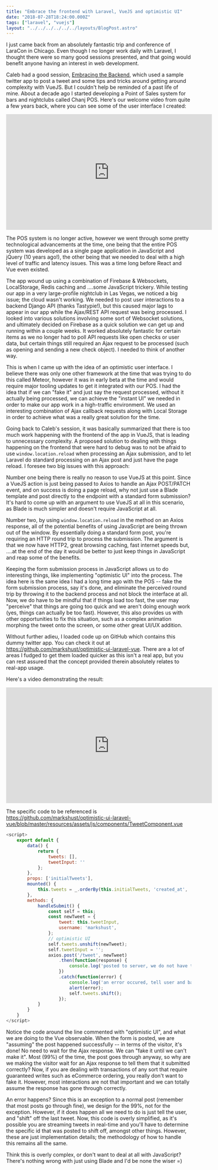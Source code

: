 ```yaml
---
title: "Embrace the frontend with Laravel, VueJS and optimistic UI"
date: "2018-07-28T18:24:00.000Z"
tags: ["laravel", "vuejs"]
layout: "../../../../../../layouts/BlogPost.astro"
---
```


I just came back from an absolutely fantastic trip and conference of LaraCon in Chicago. Even though I no longer work daily with Laravel, I thought there were so many good sessions presented, and that going would benefit anyone having an interest in web development.

Caleb had a good session, <a href="https://speakerdeck.com/calebporzio/embrace-the-backend-laracon-2018" target="_blank">Embracing the Backend</a>, which used a sample twitter app to post a tweet and some tips and tricks around getting around complexity with VueJS. But I couldn't help be reminded of a past life of mine. About a decade ago I started developing a Point of Sales system for bars and nightclubs called Chanj POS. Here's our welcome video from quite a few years back, where you can see some of the user interface I created:

<iframe width="560" height="315" src="https://www.youtube.com/embed/oWe28o2y_eE" frameborder="0" allow="autoplay; encrypted-media" allowfullscreen></iframe>

The POS system is no longer active, however we went through some pretty technological advancements at the time, one being that the entire POS system was developed as a single page application in JavaScript and jQuery (10 years ago!), the other being that we needed to deal with a high level of traffic and latency issues. This was a time long before React and Vue even existed.

The app wound up using a combination of Firebase & Websockets, LocalStorage, Redis caching and ....some JavaScript trickery. While testing our app in a very large-profile nightclub in Las Vegas, we noticed a big issue; the cloud wasn't working. We needed to post user interactions to a backend Django API (thanks Tastypie!), but this caused major lags to appear in our app while the Ajax/REST API request was being processed. I looked into various solutions involving some sort of Websocket solutions, and ultimately decided on Firebase as a quick solution we can get up and running within a couple weeks. It worked absolutely fantastic for certain items as we no longer had to poll API requests like open checks or user data, but certain things still required an Ajax request to be processed (such as opening and sending a new check object). I needed to think of another way.

This is when I came up with the idea of an optimistic user interface. I believe there was only one other framework at the time that was trying to do this called Meteor, however it was in early beta at the time and would require major tooling updates to get it integrated with our POS. I had the idea that if we can "fake it" and just say the request processed, without it actually being processed, we can achieve the "instant UI" we needed in order to make our app work in a high-traffic environment. We used an interesting combination of Ajax callback requests along with Local Storage in order to achieve what was a really great solution for the time.

Going back to Caleb's session, it was basically summarized that there is too much work happening with the frontend of the app in VueJS, that is leading to unnecessary complexity. A proposed solution to dealing with things happening on the frontend that were hard to debug was to not be afraid to use `window.location.reload` when processing an Ajax submission, and to let Laravel do standard processing on an Ajax post and just have the page reload. I foresee two big issues with this approach:

Number one being there is really no reason to use VueJS at this point. Since a VueJS action is just being passed to Axios to handle an Ajax POST/PATCH event, and on success is doing a page reload, why not just use a Blade template and post directly to the endpoint with a standard form submission? It's hard to come up with an argument to use VueJS at all in this scenario, as Blade is much simpler and doesn't require JavaScript at all. 

Number two, by using `window.location.reload` in the method on an Axios response, all of the potential benefits of using JavaScript are being thrown out of the window. By essentially doing a standard form post, you're requiring an HTTP round trip to process the submission. The argument is that we now have HTTP2, great browsing caching, fast internet speeds but, ....at the end of the day it would be better to just keep things in JavaScript and reap some of the benefits.

Keeping the form submission process in JavaScript allows us to do interesting things, like implementing "optimistic UI" into the process. The idea here is the same idea I had a long time ago with the POS -- fake the form submission process, say it's done, and eliminate the perceived round trip by throwing it to the backend process and not block the interface at all. Now, we do have to be mindful that if things load too fast, the user may "perceive" that things are going too quick and we aren't doing enough work (yes, things can actually be too fast). However, this also provides us with other opportunities to fix this situation, such as a complex animation morphing the tweet onto the screen, or some other great UI/UX addition.

Without further adieu, I loaded code up on GitHub which contains this dummy twitter app. You can check it out at <a href="https://github.com/markshust/optimistic-ui-laravel-vue" target="_blank">https://github.com/markshust/optimistic-ui-laravel-vue</a>. There are a lot of areas I fudged to get them loaded quicker as this isn't a real app, but you can rest assured that the concept provided therein absolutely relates to real-app usage.

Here's a video demonstrating the result:

<iframe width="560" height="315" src="https://www.youtube.com/embed/MofZ3LDhiSI" frameborder="0" allow="autoplay; encrypted-media" allowfullscreen></iframe>

The specific code to be referenced is <a href="https://github.com/markshust/optimistic-ui-laravel-vue/blob/master/resources/assets/js/components/TweetComponent.vue" target="_blank">https://github.com/markshust/optimistic-ui-laravel-vue/blob/master/resources/assets/js/components/TweetComponent.vue</a>

```javascript
<script>
    export default {
        data() {
            return {
                tweets: [],
                tweetInput: ''
            };
        },
        props: ['initialTweets'],
        mounted() {
            this.tweets = _.orderBy(this.initialTweets, 'created_at', 'desc');
        },
        methods: {
            handleSubmit() {
                const self = this;
                const newTweet = {
                    tweet: this.tweetInput,
                    username: 'markshust',
                };
                // optimistic UI
                self.tweets.unshift(newTweet);
                self.tweetInput = '';
                axios.post('/tweet', newTweet)
                    .then(function(response) {
                        console.log('posted to server, we do not have to do anything here as ui is already updated!');
                    })
                    .catch(function(error) {
                        console.log('an error occured, tell user and back out optimistic ui update');
                        alert(error);
                        self.tweets.shift();
                    });
            }
        }
    }
</script>
```

Notice the code around the line commented with "optimistic UI", and what we are doing to the Vue observable. When the form is posted, we are "assuming" the post happened successfully -- in terms of the visitor, it's done! No need to wait for the Ajax response. We can "fake it until we can't make it". Most (99%) of the time, the post goes through anyway, so why are we making the visitor wait for an Ajax response to tell them that it submitted correctly? Now, if you are dealing with transactions of any sort that require guaranteed writes such as eCommerce ordering, you really don't want to fake it. However, most interactions are not that important and we can totally assume the response has gone through correctly.

An error happens? Since this is an exception to a normal post (remember that most posts go through fine), we design for the 99%, not for the exception. However, if it does happen all we need to do is just tell the user, and "shift" off the last tweet. Now, this code is overly simplified, as it's possible you are streaming tweets in real-time and you'll have to determine the specific id that was posted to shift off, amongst other things. However, these are just implementation details; the methodology of how to handle this remains all the same. 

Think this is overly complex, or don't want to deal at all with JavaScript? There's nothing wrong with just using Blade and I'd be none the wiser =)
